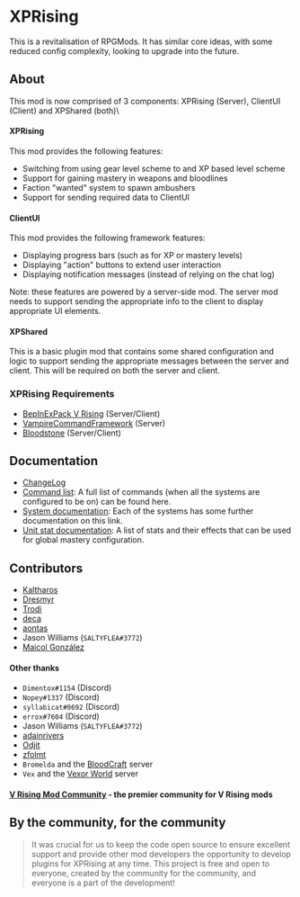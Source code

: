 # XPRising

This is a revitalisation of RPGMods. It has similar core ideas, with some reduced config complexity, looking to upgrade into the future.

## About

This mod is now comprised of 3 components: XPRising (Server), ClientUI (Client) and XPShared (both)\

#### XPRising
This mod provides the following features:
- Switching from using gear level scheme to and XP based level scheme
- Support for gaining mastery in weapons and bloodlines
- Faction "wanted" system to spawn ambushers
- Support for sending required data to ClientUI

#### ClientUI
This mod provides the following framework features:
- Displaying progress bars (such as for XP or mastery levels)
- Displaying "action" buttons to extend user interaction
- Displaying notification messages (instead of relying on the chat log)

Note: these features are powered by a server-side mod. The server mod needs to support sending the appropriate info to the client to display appropriate UI elements.

#### XPShared
This is a basic plugin mod that contains some shared configuration and logic to support sending the appropriate messages between the server and client.
This will be required on both the server and client.

### XPRising Requirements

- [BepInExPack V Rising](https://thunderstore.io/c/v-rising/p/BepInEx/BepInExPack_V_Rising/) (Server/Client)
- [VampireCommandFramework](https://thunderstore.io/c/v-rising/p/deca/VampireCommandFramework/) (Server)
- [Bloodstone](https://thunderstore.io/c/v-rising/p/deca/Bloodstone/) (Server/Client)

## Documentation

- [ChangeLog](CHANGELOG.md)
- [Command list](Command.md): A full list of commands (when all the systems are configured to be on) can be found here.
- [System documentation](Documentation.md): Each of the systems has some further documentation on this link.
- [Unit stat documentation](UnitStats.md): A list of stats and their effects that can be used for global mastery configuration.

## Contributors

- [Kaltharos](https://github.com/Kaltharos)
- [Dresmyr](https://github.com/Darkon47)
- [Trodi](https://github.com/oscarpedrero)
- [deca](https://github.com/decaprime)
- [aontas](https://github.com/aontas)
- Jason Williams (`SALTYFLEA#3772`)
- [Maicol González](https://github.com/nerzhei)

#### Other thanks

- `Dimentox#1154` (Discord)
- `Nopey#1337` (Discord)
- `syllabicat#0692` (Discord)
- `errox#7604` (Discord)
- Jason Williams (`SALTYFLEA#3772`)
- [adainrivers](https://github.com/adainrivers)
- [Odjit](https://github.com/Odjit)
- [zfolmt](https://github.com/mfoltz)
- `Bromelda` and the [BloodCraft](https://discord.gg/aDh98KtEWZ) server
- `Vex` and the [Vexor World](https://discord.gg/dnVXnHbS) server

#### [V Rising Mod Community](https://discord.gg/vrisingmods) - the premier community for V Rising mods

## By the community, for the community

> It was crucial for us to keep the code open source to ensure excellent support and provide other mod developers the opportunity to develop plugins for XPRising at any time. This project is free and open to everyone, created by the community for the community, and everyone is a part of the development!